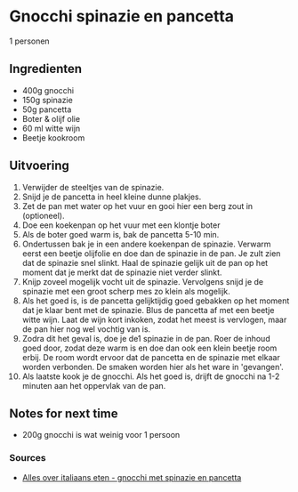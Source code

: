 # Gnocchi spinazie en pancetta

1 personen

## Ingredienten

* 400g gnocchi
* 150g spinazie
* 50g pancetta
* Boter & olijf olie
* 60 ml witte wijn
* Beetje kookroom


## Uitvoering

1. Verwijder de steeltjes van de spinazie.
2. Snijd je de pancetta in heel kleine dunne plakjes.
3. Zet de pan met water op het vuur en gooi hier een berg zout in (optioneel).
4. Doe een koekenpan op het vuur met een klontje boter
5. Als de boter goed warm is, bak de pancetta 5-10 min.
6. Ondertussen bak je in een andere koekenpan de spinazie. Verwarm eerst een beetje olijfolie en doe dan de spinazie in de pan. Je zult zien dat de spinazie snel slinkt. Haal de spinazie gelijk uit de pan op het moment dat je merkt dat de spinazie niet verder slinkt.
7. Knijp zoveel mogelijk vocht uit de spinazie. Vervolgens snijd je de spinazie met een groot scherp mes zo klein als mogelijk.
8. Als het goed is, is de pancetta gelijktijdig goed gebakken op het moment dat je klaar bent met de spinazie. Blus de pancetta af met een beetje witte wijn. Laat de wijn kort inkoken, zodat het meest is vervlogen, maar de pan hier nog wel vochtig van is.
9. Zodra dit het geval is, doe je de1 spinazie in de pan. Roer de inhoud goed door, zodat deze warm is en doe dan ook een klein beetje room erbij. De room wordt ervoor dat de pancetta en de spinazie met elkaar worden verbonden. De smaken worden hier als het ware in 'gevangen'.
10. Als laatste kook je de gnocchi. Als het goed is, drijft de gnocchi na 1-2 minuten aan het oppervlak van de pan.


## Notes for next time

* 200g gnocchi is wat weinig voor 1 persoon

### Sources

* [Alles over italiaans eten - gnocchi met spinazie en pancetta](https://www.allesoveritaliaanseten.nl/recepten/gnocchi-met-spinazie-en-pancetta/)